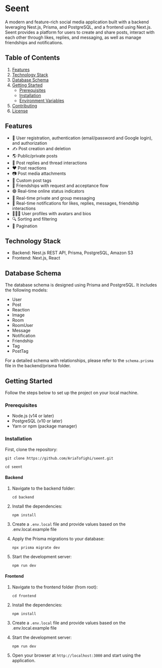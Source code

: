 # Seent

A modern and feature-rich social media application built with a backend leveraging Nest.js, Prisma, and PostgreSQL, and a frontend using Next.js. Seent provides a platform for users to create and share posts, interact with each other through likes, replies, and messaging, as well as manage friendships and notifications.

## Table of Contents

1. [Features](#features)
2. [Technology Stack](#technology-stack)
3. [Database Schema](#database-schema)
4. [Getting Started](#getting-started)
   - [Prerequisites](#prerequisites)
   - [Installation](#installation)
   - [Environment Variables](#environment-variables)
5. [Contributing](#contributing)
6. [License](#license)

## Features

- 🔐 User registration, authentication (email/password and Google login), and authorization
- ✍️ Post creation and deletion
- 🌎 Public/private posts
- 💬 Post replies and thread interactions
- ❤️ Post reactions
- 📷 Post media attachments
- 🔖 Custom post tags
- 👥 Friendships with request and acceptance flow
- 🟢 Real-time online status indicators
- 📩 Real-time private and group messaging
- 📢 Real-time notifications for likes, replies, messages, friendship interactions
- 🧑‍🤝‍🧑 User profiles with avatars and bios
- 🔍 Sorting and filtering
- 📄 Pagination

## Technology Stack

- Backend: Nest.js REST API, Prisma, PostgreSQL, Amazon S3
- Frontend: Next.js, React

## Database Schema

The database schema is designed using Prisma and PostgreSQL. It includes the following models:

- User
- Post
- Reaction
- Image
- Room
- RoomUser
- Message
- Notification
- Friendship
- Tag
- PostTag

For a detailed schema with relationships, please refer to the `schema.prisma` file in the backend/prisma folder.

## Getting Started

Follow the steps below to set up the project on your local machine.

### Prerequisites

- Node.js (v14 or later)
- PostgreSQL (v10 or later)
- Yarn or npm (package manager)

### Installation

First, clone the repository:

```git clone https://github.com/AriaTofighi/seent.git```


```cd seent```

#### Backend

1. Navigate to the backend folder:

   ```cd backend```

2. Install the dependencies:

   ```npm install```

3. Create a `.env.local` file and provide values based on the .env.local.example file

4. Apply the Prisma migrations to your database:

   ```npx prisma migrate dev```

5. Start the development server:

   ```npm run dev```

#### Frontend

1. Navigate to the frontend folder (from root):

   ```cd frontend```

2. Install the dependencies:

   ```npm install```

3. Create a `.env.local` file and provide values based on the .env.local.example file

4. Start the development server:

   ```npm run dev```

5. Open your browser at `http://localhost:3000` and start using the application.
